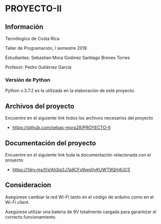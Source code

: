 # PROYECTO-II


## Información 

Tecnólogico de Costa Rica 

Taller de Programación, I semestre 2019

Estudiantes: 
Sebastian Mora Godínez
Santiago Brenes Torres

Profesor:
Pedro Gutiérrez García



### Versión de Python

Python v.3.7.2 es la utilizada en la elaboración de este proyecto.


## Archivos del proyecto 
 
 Encuentre en el siguiente link todos los archivos necesarios del proyecto
 
 * https://github.com/sebas-mora28/PROYECTO-II

## Documentación del proyecto

Encuentre en el siguiente link toda la documentación relacionada con el proyecto

* https://1drv.ms/f/s!AhSq2J7a9CFx9wp0yKUWT9QH4UC5


## Consideracion

Asegúrese cambiar la red Wi-Fi tanto en el código de arduino como en el Wi-Fi client. 

Asegúrese utilizar una bateria de 9V totalmente cargada para garantizar el correcto funcionamiento. 

